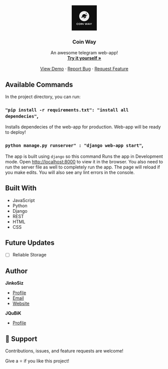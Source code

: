 <!-- Improved compatibility of back to top link: See: https://github.com/othneildrew/Best-README-Template/pull/73 -->
<a name="readme-top"></a>
<!--
*** Thanks for checking out the Best-README-Template. If you have a suggestion
*** that would make this better, please fork the repo and create a pull request
*** or simply open an issue with the tag "enhancement".
*** Don't forget to give the project a star!
*** Thanks again! Now go create something AMAZING! :D
-->



<!-- PROJECT SHIELDS -->
<!--
*** I'm using markdown "reference style" links for readability.
*** Reference links are enclosed in brackets [ ] instead of parentheses ( ).
*** See the bottom of this document for the declaration of the reference variables
*** for contributors-url, forks-url, etc. This is an optional, concise syntax you may use.
*** https://www.markdownguide.org/basic-syntax/#reference-style-links
-->

<!-- PROJECT LOGO -->
<br />
<div align="center">
  <a href="https://github.com/JinkoSiz/Coin-Way">
    <img src="static/images/CoinWaylogo.jfif" alt="Logo" width="80" height="80">
  </a>

  <h3 align="center">Coin Way</h3>

  <p align="center">
    An awesome telegram web-app!
    <br />
    <a href="https://web.telegram.org/k/#@Coin_Waybot"><strong>Try it yourself »</strong></a>
    <br />
    <br />
    <a href="https://github.com/JinkoSiz/Coin-Way">View Demo</a>
    ·
    <a href="https://github.com/JinkoSiz/Coin-Way/issues/new?labels=bug&template=bug-report---.md">Report Bug</a>
    ·
    <a href="https://github.com/JinkoSiz/Coin-Way/issues/new?labels=enhancement&template=feature-request---.md">Request Feature</a>
  </p>
</div>

## Available Commands

In the project directory, you can run:

### `"pip install -r requirements.txt": "install all dependecies"`,

Installs dependecies of the web-app for production. Web-app will be ready to deploy!

### `python manage.py runserver" : "django web-app start"`,

The app is built using `django` so this command Runs the app in Development mode. Open [http://localhost:8000](http://localhost:8000) to view it in the browser. You also need to run the server file as well to completely run the app. The page will reload if you make edits.
You will also see any lint errors in the console.

## Built With

- JavaScript
- Python
- Django
- REST
- HTML
- CSS

## Future Updates

- [ ] Reliable Storage

## Author

**JinkoSiz**

- [Profile](https://github.com/JinkoSiz "JinkoSiz")
- [Email](mailto:zakhar.sotnichenko@mail.ru?subject=Hi "Hi!")
- [Website](http://jinkosiz.pythonanywhere.com "Welcome")

**JQuBiK**

- [Profile](https://github.com/JQuBiK "JQuBiK")

## 🤝 Support

Contributions, issues, and feature requests are welcome!

Give a ⭐️ if you like this project!

<!-- MARKDOWN LINKS & IMAGES -->
<!-- https://www.markdownguide.org/basic-syntax/#reference-style-links -->
[contributors-shield]: https://img.shields.io/github/contributors/othneildrew/Best-README-Template.svg?style=for-the-badge
[contributors-url]: https://github.com/JinkoSiz/Coin-Way/graphs/contributors
[forks-shield]: https://img.shields.io/github/forks/othneildrew/Best-README-Template.svg?style=for-the-badge
[forks-url]: https://github.com/othneildrew/Best-README-Template/network/members
[stars-shield]: https://img.shields.io/github/stars/othneildrew/Best-README-Template.svg?style=for-the-badge
[stars-url]: https://github.com/othneildrew/Best-README-Template/stargazers
[issues-shield]: https://img.shields.io/github/issues/othneildrew/Best-README-Template.svg?style=for-the-badge
[issues-url]: https://github.com/othneildrew/Best-README-Template/issues
[license-shield]: https://img.shields.io/github/license/othneildrew/Best-README-Template.svg?style=for-the-badge
[license-url]: https://github.com/othneildrew/Best-README-Template/blob/master/LICENSE.txt
[linkedin-shield]: https://img.shields.io/badge/-LinkedIn-black.svg?style=for-the-badge&logo=linkedin&colorB=555
[linkedin-url]: https://linkedin.com/in/othneildrew
[product-screenshot]: images/screenshot.png
[Next.js]: https://img.shields.io/badge/next.js-000000?style=for-the-badge&logo=nextdotjs&logoColor=white
[Next-url]: https://nextjs.org/
[React.js]: https://img.shields.io/badge/React-20232A?style=for-the-badge&logo=react&logoColor=61DAFB
[React-url]: https://reactjs.org/
[Vue.js]: https://img.shields.io/badge/Vue.js-35495E?style=for-the-badge&logo=vuedotjs&logoColor=4FC08D
[Vue-url]: https://vuejs.org/
[Angular.io]: https://img.shields.io/badge/Angular-DD0031?style=for-the-badge&logo=angular&logoColor=white
[Angular-url]: https://angular.io/
[Svelte.dev]: https://img.shields.io/badge/Svelte-4A4A55?style=for-the-badge&logo=svelte&logoColor=FF3E00
[Svelte-url]: https://svelte.dev/
[Laravel.com]: https://img.shields.io/badge/Laravel-FF2D20?style=for-the-badge&logo=laravel&logoColor=white
[Laravel-url]: https://laravel.com
[Bootstrap.com]: https://img.shields.io/badge/Bootstrap-563D7C?style=for-the-badge&logo=bootstrap&logoColor=white
[Bootstrap-url]: https://getbootstrap.com
[JQuery.com]: https://img.shields.io/badge/jQuery-0769AD?style=for-the-badge&logo=jquery&logoColor=white
[JQuery-url]: https://jquery.com 
